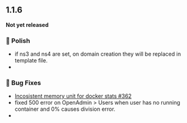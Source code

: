 ## 1.1.6

**Not yet released**  


### 💅 Polish
- if ns3 and ns4 are set, on domain creation they will be replaced in template file.
-

### 🐛 Bug Fixes
- [Incosistent memory unit for docker stats #362](https://github.com/stefanpejcic/OpenPanel/issues/362)
- fixed 500 error on OpenAdmin > Users when user has no running container and 0% causes division error.
- 
